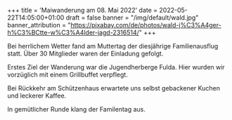 +++
title = 'Maiwanderung am 08. Mai 2022'
date = 2022-05-22T14:05:00+01:00
draft = false
banner = "/img/default/wald.jpg"
banner_attribution = "https://pixabay.com/de/photos/wald-j%C3%A4ger-h%C3%BCtte-w%C3%A4lder-jagd-2316514/"
+++

Bei herrlichem Wetter fand am Muttertag der diesjährige Familienausflug statt.
Über 30 Mitglieder waren der Einladung gefolgt.

Erstes Ziel der Wanderung war die Jugendherberge Fulda. Hier wurden wir vorzüglich mit einem Grillbuffet verpflegt.

Bei Rückkehr am Schützenhaus erwartete uns selbst gebackener Kuchen und leckerer Kaffee.

In gemütlicher Runde klang der Familentag aus.
